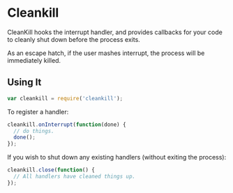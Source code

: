 # Cleankill

CleanKill hooks the interrupt handler, and provides callbacks for your code to cleanly shut down before the process exits.

As an escape hatch, if the user mashes interrupt, the process will be immediately killed.

## Using It

```js
var cleankill = require('cleankill');
```

To register a handler:

```js
cleankill.onInterrupt(function(done) {
  // do things.
  done();
});
```

If you wish to shut down any existing handlers (without exiting the process):

```js
cleankill.close(function() {
  // All handlers have cleaned things up.
});
```
